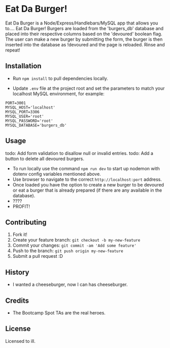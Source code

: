 # Eat Da Burger!

Eat Da Burger is a Node/Express/Handlebars/MySQL app that allows you to.... Eat Da Burger!  Burgers are loaded from the 'burgers_db' database and placed into their respective columns based on the 'devoured' boolean flag.  The user can make a new burger by submitting the form, the burger is then inserted into the database as !devoured and the page is reloaded.  Rinse and repeat!

## Installation

- Run `npm install` to pull dependencies locally.

- Update `.env` file at the project root and set the parameters to match your localhost MySQL environment, for example:
```
PORT=3001
MYSQL_HOST='localhost'
MYSQL_PORT=3306
MYSQL_USER='root'
MYSQL_PASSWORD='root'
MYSQL_DATABASE='burgers_db'
```

## Usage
todo: Add form validation to disallow null or invalid entries.
todo: Add a button to delete all devoured burgers.

- To run locally use the command `npm run dev` to start up nodemon with dotenv config variables mentioned above.
- Use browser to navigate to the correct `http://localhost:port` address.
- Once loaded you have the option to create a new burger to be devoured or eat a burger that is already prepared (if there are any available in the database).
- ????
- PROFIT!

## Contributing

1. Fork it!
2. Create your feature branch: `git checkout -b my-new-feature`
3. Commit your changes: `git commit -am 'Add some feature'`
4. Push to the branch: `git push origin my-new-feature`
5. Submit a pull request :D

## History

- I wanted a cheeseburger, now I can has cheeseburger.

## Credits

- The Bootcamp Spot TAs are the real heroes.

## License

Licensed to ill.